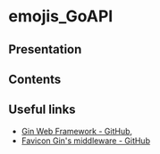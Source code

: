 # emojis_GoAPI

## Presentation

## Contents

## Useful links

* [Gin Web Framework - GitHub](https://github.com/gin-gonic/gin),
* [Favicon Gin's middleware - GitHub](https://github.com/thinkerou/favicon)